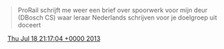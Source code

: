 > ProRail schrijft me weer een brief over spoorwerk voor mijn deur \(DBosch CS\) waar leraar Nederlands schrijven voor je doelgroep uit doceert

<img src="../../media/tweet.ico" width="12" /> [Thu Jul 18 21:17:04 +0000 2013](https://twitter.com/DromerDenker/status/357972313263718402)